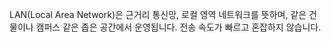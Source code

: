 LAN(Local Area Network)은 근거리 통신망, 로컬 영역 네트워크를 뜻하며, 같은 건물이나 캠퍼스 같은 좁은 공간에서 운영됩니다. 전송 속도가 빠르고 혼잡하지 않습니다.